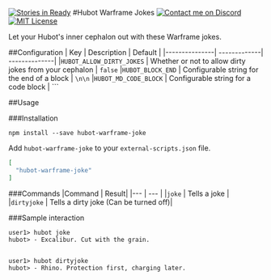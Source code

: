 [![Stories in Ready](https://badge.waffle.io/aliasfalse/hubot-warframe-joke.png?label=ready&title=Ready)](https://waffle.io/aliasfalse/hubot-warframe-joke)
#Hubot Warframe Jokes
[![Contact me on Discord](https://img.shields.io/badge/discord-Tobiah%238452-7289DA.svg)](https://discord.gg/0108TK6065s44uH5j)
[![MIT License](https://img.shields.io/badge/license-MIT-blue.svg)](http://choosealicense.com/licenses/mit/)


Let your Hubot's inner cephalon out with these Warframe jokes.


##Configuration
| Key | Description | Default |
|---------------| -------------| --------------|
|`HUBOT_ALLOW_DIRTY_JOKES` | Whether or not to allow dirty jokes from your cephalon | `false`
|`HUBOT_BLOCK_END` | Configurable string for the end of a block | `\n\n`
|`HUBOT_MD_CODE_BLOCK` | Configurable string for a code block | ```


##Usage

###Installation

`
npm install --save hubot-warframe-joke
`

Add `hubot-warframe-joke` to your `external-scripts.json` file.

```json
[
  "hubot-warframe-joke"
]
```

###Commands
|Command | Result|
|--- | --- |
|`joke` | Tells a joke |
|`dirtyjoke` | Tells a dirty joke (Can be turned off)|

###Sample interaction
```
user1> hubot joke
hubot> - Excalibur. Cut with the grain.


user1> hubot dirtyjoke
hubot> - Rhino. Protection first, charging later.
```